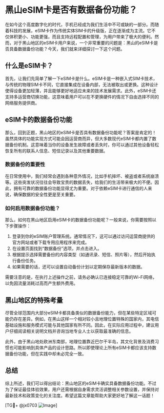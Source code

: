 # 黑山eSIM卡是否有数据备份功能？

在如今这个高度数字化的时代，手机已经成为我们生活中不可或缺的一部分。而随着科技的发展，eSIM卡作为传统实体SIM卡的升级版，正在逐渐成为主流。它不仅体积更小、功能更强，而且支持远程配置和管理，为用户带来了极大的便利。然而，对于黑山地区的eSIM卡用户来说，一个非常重要的问题是：黑山的eSIM卡是否具备数据备份功能？今天，我们就来详细探讨一下这个问题。

## 什么是eSIM卡？

首先，让我们先简单了解一下eSIM卡是什么。eSIM卡是一种嵌入式SIM卡技术，与传统的物理SIM卡不同，它直接集成在设备内部，无法被取出或更换。这种设计使得设备更加轻薄，并且能够更好地适应未来的技术发展需求。此外，eSIM卡还支持多运营商切换功能，这意味着用户可以在不更换硬件的情况下自由选择不同的网络服务提供商。

## eSIM卡的数据备份功能

那么，回到正题，黑山地区的eSIM卡是否具有数据备份功能呢？答案是肯定的！虽然具体的功能实现方式可能会因运营商而异，但大多数现代eSIM卡都内置了数据备份机制。这意味着当你的设备发生故障或者丢失时，你可以通过其他设备轻松恢复所有的联系人信息、短信记录以及其他重要数据。

### 数据备份的重要性

在日常使用中，我们经常会遇到各种意外情况，比如手机摔坏、被盗或者系统崩溃等。这些突发状况往往会导致宝贵的数据丢失，给我们的生活带来极大的不便。因此，拥有可靠的数据备份功能显得尤为重要。对于依赖eSIM卡进行通信的人来说，确保数据的安全性更是至关重要。

### 如何启用数据备份功能？

那么，如何在黑山地区启用eSIM卡的数据备份功能呢？一般来说，你需要按照以下步骤操作：

1. 登录到你的eSIM账户管理系统。通常情况下，这可以通过访问运营商提供的官方网站或者下载专用应用程序来完成。
2. 在设置页面找到“数据备份”选项，并点击进入。
3. 根据提示选择需要备份的内容类型（如通讯录、短信、照片等），然后开始执行备份任务。
4. 如果需要的话，还可以设置自动备份计划以定期保存最新版本的数据。

需要注意的是，在执行上述操作之前，请务必确认已连接稳定可靠的Wi-Fi网络，以免因流量消耗过高而产生额外费用。

## 黑山地区的特殊考量

尽管全球范围内大部分eSIM卡都具备类似的数据备份能力，但在某些特定区域可能仍存在差异。例如，在黑山这样一个相对较小且地理位置特殊的国家内，其电信基础设施和服务模式可能与其他国家有所不同。因此，在实际应用过程中，建议用户仔细阅读相关说明文档并咨询当地专业人士以获取最准确的信息。

此外，由于黑山地处欧洲东南部，地理位置靠近巴尔干半岛，其文化背景及消费习惯也可能影响到具体产品的设计思路。所以即使理论上所有eSIM卡都应该支持数据备份功能，但在实践中却未必完全一致。

## 总结

综上所述，我们可以得出结论：黑山地区的eSIM卡确实具备数据备份功能。不过为了保证最佳体验效果，用户还需根据自身需求灵活调整相关参数设置，并保持对最新技术和政策变化的关注度。希望这篇文章能帮助大家更好地了解这一话题！

[TG💪+ @jx0703 ![Image](https://github.com/user-attachments/assets/dbca1d08-cadb-493c-b0ec-ad6f7a83f270)]